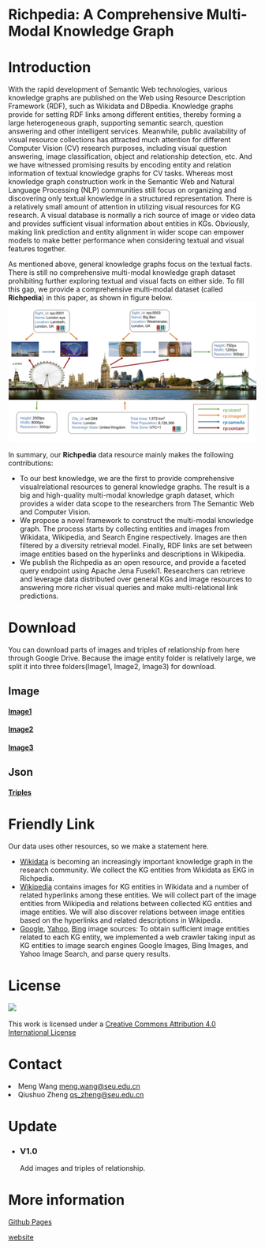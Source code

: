 # Richpedia: A Comprehensive Multi-Modal Knowledge Graph

# Introduction

With the rapid development of Semantic Web technologies, various knowledge graphs are published on the Web using Resource Description Framework (RDF), such as Wikidata and DBpedia. Knowledge graphs provide for setting RDF
links among different entities, thereby forming a large heterogeneous graph, supporting semantic search, question answering and other intelligent services.
Meanwhile, public availability of visual resource collections has attracted much
attention for different Computer Vision (CV) research purposes, including visual
question answering, image classification, object and relationship detection, etc. And we have witnessed promising results by encoding entity and
relation information of textual knowledge graphs for CV tasks. Whereas most
knowledge graph construction work in the Semantic Web and Natural Language
Processing (NLP) communities still focus on organizing and discovering only textual knowledge in a structured representation. There is a relatively small amount of attention in utilizing visual resources for KG research. A visual database is
normally a rich source of image or video data and provides sufficient visual information about entities in KGs. Obviously, making link prediction and entity
alignment in wider scope can empower models to make better performance when
considering textual and visual features together.

As mentioned above, general knowledge graphs focus on the textual facts.
There is still no comprehensive multi-modal knowledge graph dataset prohibiting
further exploring textual and visual facts on either side. To fill this gap, we
provide a comprehensive multi-modal dataset (called **Richpedia**) in this paper, as shown in figure below.
![](pic/intro.jpg)

In summary, our **Richpedia** data resource mainly makes the following contributions:
* To our best knowledge, we are the first to provide comprehensive visualrelational resources to general knowledge graphs. The result is a big and
high-quality multi-modal knowledge graph dataset, which provides a wider
data scope to the researchers from The Semantic Web and Computer Vision.
* We propose a novel framework to construct the multi-modal knowledge
graph. The process starts by collecting entities and images from Wikidata,
Wikipedia, and Search Engine respectively. Images are then filtered by a
diversity retrieval model. Finally, RDF links are set between image entities
based on the hyperlinks and descriptions in Wikipedia.
* We publish the Richpedia as an open resource, and provide a faceted query
endpoint using Apache Jena Fuseki1. Researchers can retrieve and leverage
data distributed over general KGs and image resources to answering more
richer visual queries and make multi-relational link predictions.

# Download

You can download parts of images and triples of relationship from here through Google Drive. Because the image entity folder is relatively large, we split it into three folders(Image1, Image2, Image3) for download.
## Image
#### [Image1](https://drive.google.com/open?id=1QVAUWf87v2Lct1YYlygOpphwE5TMlNBg)
#### [Image2](https://drive.google.com/open?id=15aoYUdCB5_bhagz3TlbBhkA3MLGBJv9P)
#### [Image3](https://drive.google.com/open?id=1TiATEauW91_ptJz4qCk0Kn1p_6gojXTf)
## Json
#### [Triples](https://drive.google.com/open?id=1iWRnsAybp6PY8aEtRZoAk1vvlcV1BnZO)
# Friendly Link
Our data uses other resources, so we make a statement here.
*   [Wikidata](https://www.wikidata.org/wiki/Wikidata:Main_Page) is becoming an increasingly important knowledge graph in the research community. We collect the KG entities from Wikidata as EKG in Richpedia.
*   [Wikipedia](https://www.wikipedia.org/) contains images for KG entities in Wikidata and a
number of related hyperlinks among these entities. We will collect part of the
image entities from Wikipedia and relations between collected KG entities
and image entities. We will also discover relations between image entities
based on the hyperlinks and related descriptions in Wikipedia.
*   [Google](https://www.google.com), [Yahoo](https://search.yahoo.com), [Bing](https://cn.bing.com/) image sources: To obtain sufficient image entities related to each KG entity, we implemented a web crawler taking input as KG entities to image search engines Google Images, Bing Images, and Yahoo Image Search, and parse query results.
# License

[![](https://i.creativecommons.org/l/by/4.0/88x31.png)](http://creativecommons.org/licenses/by/4.0/)

This work is licensed under a [Creative Commons Attribution 4.0 International License](http://creativecommons.org/licenses/by/4.0/)

# Contact

<li>Meng Wang <a href="mailto:meng.wang@seu.edu.cn">meng.wang@seu.edu.cn</a></li>

<li>Qiushuo Zheng <a href="mailto:qs_zheng@seu.edu.cn">qs_zheng@seu.edu.cn</a></li>

# Update

* ### V1.0

  Add images and triples of relationship.

# More information

[Github Pages](https://github.com/StephanieTM/article)

[website](http://rich.wangmengsd.com/)
